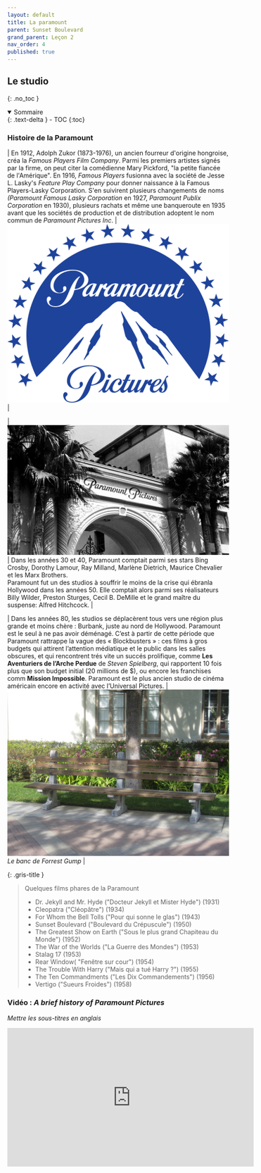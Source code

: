 ```yaml
---
layout: default
title: La paramount
parent: Sunset Boulevard
grand_parent: Leçon 2
nav_order: 4
published: true
---
```


## Le studio
{: .no_toc }

<details open markdown="block">
  <summary>
    Sommaire
  </summary>
  {: .text-delta }
- TOC
{:toc}
</details>

### Histoire de la Paramount

| En 1912, Adolph Zukor (1873-1976), un ancien fourreur d'origine hongroise, créa la *Famous Players Film Company*. Parmi les premiers artistes signés par la firme, on peut citer la comédienne Mary Pickford, "la petite fiancée de l'Amérique". En 1916, *Famous Players* fusionna avec la société de Jesse L. Lasky's *Feature Play Company* pour donner naissance à la Famous Players-Lasky Corporation. S'en suivirent plusieurs changements de noms *(Paramount Famous Lasky Corporation* en 1927, *Paramount Publix Corporation* en 1930), plusieurs rachats et même une banqueroute en 1935 avant que les sociétés de production et de distribution adoptent le nom commun de *Paramount Pictures Inc*. |  <img src="../../assets/img/paramount.svg" style="zoom:300%;" />   |

|  <img src="../../assets/img/paramount-entree.png" style="zoom:200%;" /> | Dans les années 30 et 40, Paramount comptait parmi ses stars Bing Crosby, Dorothy Lamour, Ray Milland, Marlène Dietrich, Maurice Chevalier et les Marx Brothers. <br> Paramount fut un des studios à souffrir le moins de la crise qui ébranla Hollywood dans les années 50. Elle comptait alors parmi ses réalisateurs Billy Wilder, Preston Sturges, Cecil B. DeMille et le grand maître du suspense: Alfred Hitchcock. |

| Dans les années 80, les studios se déplacèrent tous vers une région plus grande et moins chère : Burbank, juste au nord de Hollywood. Paramount est le seul à ne pas avoir déménagé. C’est à partir de cette période que Paramount rattrappe la vague des « Blockbusters » : ces films à gros budgets qui attirent l’attention médiatique et le public dans les salles obscures, et qui rencontrent trés vite un succés prolifique, comme **Les Aventuriers de l’Arche Perdue** de *Steven Spielberg*, qui rapportent 10 fois plus que son budget initial (20 millions de $), ou encore les franchises comm **Mission Impossible**. Paramount est le plus ancien studio de cinéma américain encore en activité avec l’Universal Pictures. |  <img src="../../assets/img/paramount-banc.jpeg" style="zoom:500%;" /> <br> *Le banc de Forrest Gump* |

{: .gris-title }
>Quelques films phares de la Paramount
>
>- Dr. Jekyll and Mr. Hyde ("Docteur Jekyll et Mister Hyde") (1931)
>- Cleopatra ("Cléopâtre") (1934)
>- For Whom the Bell Tolls ("Pour qui sonne le glas") (1943)
>- Sunset Boulevard ("Boulevard du Crépuscule") (1950)
>- The Greatest Show on Earth ("Sous le plus grand Chapiteau du Monde") (1952)
>- The War of the Worlds ("La Guerre des Mondes") (1953)
>- Stalag 17 (1953)
>- Rear Window( "Fenêtre sur cour") (1954) 
>- The Trouble With Harry ("Mais qui a tué Harry ?") (1955)
>- The Ten Commandments ("Les Dix Commandements") (1956)
>- Vertigo ("Sueurs Froides") (1958)


### Vidéo : *A brief history of Paramount Pictures*

*Mettre les sous-titres en anglais*


<iframe width="560" height="315" src="https://www.youtube.com/embed/QVnst2fYyGw?si=BJoqAUP80uDgxcNo" title="YouTube video player" frameborder="0" allow="accelerometer; autoplay; clipboard-write; encrypted-media; gyroscope; picture-in-picture; web-share" allowfullscreen></iframe>

